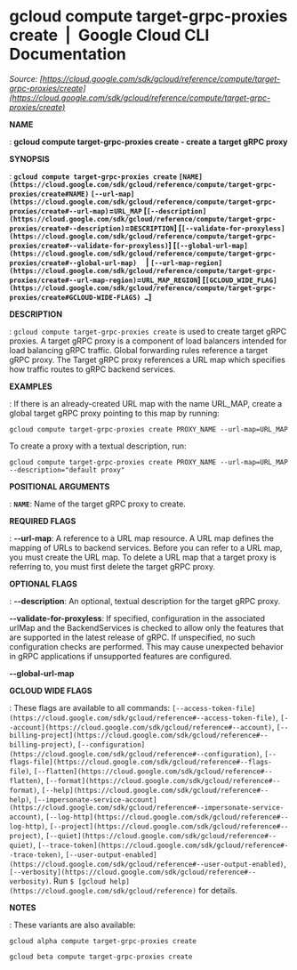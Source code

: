 # gcloud compute target-grpc-proxies create  |  Google Cloud CLI Documentation

*Source: [https://cloud.google.com/sdk/gcloud/reference/compute/target-grpc-proxies/create](https://cloud.google.com/sdk/gcloud/reference/compute/target-grpc-proxies/create)*

**NAME**

: **gcloud compute target-grpc-proxies create - create a target gRPC proxy**

**SYNOPSIS**

: **`gcloud compute target-grpc-proxies create` `[NAME](https://cloud.google.com/sdk/gcloud/reference/compute/target-grpc-proxies/create#NAME)` `[--url-map](https://cloud.google.com/sdk/gcloud/reference/compute/target-grpc-proxies/create#--url-map)`=`URL_MAP` [`[--description](https://cloud.google.com/sdk/gcloud/reference/compute/target-grpc-proxies/create#--description)`=`DESCRIPTION`] [`[--validate-for-proxyless](https://cloud.google.com/sdk/gcloud/reference/compute/target-grpc-proxies/create#--validate-for-proxyless)`] [`[--global-url-map](https://cloud.google.com/sdk/gcloud/reference/compute/target-grpc-proxies/create#--global-url-map)`     | `[--url-map-region](https://cloud.google.com/sdk/gcloud/reference/compute/target-grpc-proxies/create#--url-map-region)`=`URL_MAP_REGION`] [`[GCLOUD_WIDE_FLAG](https://cloud.google.com/sdk/gcloud/reference/compute/target-grpc-proxies/create#GCLOUD-WIDE-FLAGS) …`]**

**DESCRIPTION**

: `gcloud compute target-grpc-proxies create` is used to create target
gRPC proxies. A target gRPC proxy is a component of load balancers intended for
load balancing gRPC traffic. Global forwarding rules reference a target gRPC
proxy. The Target gRPC proxy references a URL map which specifies how traffic
routes to gRPC backend services.

**EXAMPLES**

: If there is an already-created URL map with the name URL_MAP, create a global
target gRPC proxy pointing to this map by running:

```
gcloud compute target-grpc-proxies create PROXY_NAME --url-map=URL_MAP
```

To create a proxy with a textual description, run:

```
gcloud compute target-grpc-proxies create PROXY_NAME --url-map=URL_MAP --description="default proxy"
```

**POSITIONAL ARGUMENTS**

: **`NAME`**:
Name of the target gRPC proxy to create.

**REQUIRED FLAGS**

: **--url-map**:
A reference to a URL map resource. A URL map defines the mapping of URLs to
backend services. Before you can refer to a URL map, you must create the URL
map. To delete a URL map that a target proxy is referring to, you must first
delete the target gRPC proxy.

**OPTIONAL FLAGS**

: **--description**:
An optional, textual description for the target gRPC proxy.

**--validate-for-proxyless**:
If specified, configuration in the associated urlMap and the BackendServices is
checked to allow only the features that are supported in the latest release of
gRPC.
If unspecified, no such configuration checks are performed. This may cause
unexpected behavior in gRPC applications if unsupported features are configured.

**--global-url-map**

**GCLOUD WIDE FLAGS**

: These flags are available to all commands: `[--access-token-file](https://cloud.google.com/sdk/gcloud/reference#--access-token-file)`,
`[--account](https://cloud.google.com/sdk/gcloud/reference#--account)`, `[--billing-project](https://cloud.google.com/sdk/gcloud/reference#--billing-project)`,
`[--configuration](https://cloud.google.com/sdk/gcloud/reference#--configuration)`,
`[--flags-file](https://cloud.google.com/sdk/gcloud/reference#--flags-file)`,
`[--flatten](https://cloud.google.com/sdk/gcloud/reference#--flatten)`, `[--format](https://cloud.google.com/sdk/gcloud/reference#--format)`, `[--help](https://cloud.google.com/sdk/gcloud/reference#--help)`, `[--impersonate-service-account](https://cloud.google.com/sdk/gcloud/reference#--impersonate-service-account)`,
`[--log-http](https://cloud.google.com/sdk/gcloud/reference#--log-http)`,
`[--project](https://cloud.google.com/sdk/gcloud/reference#--project)`, `[--quiet](https://cloud.google.com/sdk/gcloud/reference#--quiet)`, `[--trace-token](https://cloud.google.com/sdk/gcloud/reference#--trace-token)`, `[--user-output-enabled](https://cloud.google.com/sdk/gcloud/reference#--user-output-enabled)`,
`[--verbosity](https://cloud.google.com/sdk/gcloud/reference#--verbosity)`.
Run `$ [gcloud help](https://cloud.google.com/sdk/gcloud/reference)` for details.

**NOTES**

: These variants are also available:

```
gcloud alpha compute target-grpc-proxies create
```

```
gcloud beta compute target-grpc-proxies create
```